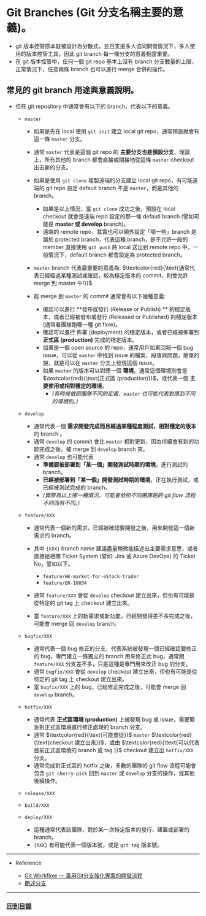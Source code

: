 # Git Branches (Git 分支名稱主要的意義)。

- git 版本控管原本就被設計為分散式，並且支援多人協同開發情況下，多人使用的版本控管工具，因此 git branch 每一條分支的意義相當重要。
- 在 git 版本控管中，任何一個 git repo 基本上沒有 branch 分支數量的上限，正常情況下，任意兩條 branch 也可以進行 merge 合併的操作。

## 常見的 git branch 用途與意義說明。

- 但在 git repository 中通常會有以下的 branch，代表以下的意義。

  - `master`

    - 如果是先在 local 使用 `git init` 建立 local git repo，通常預設就會有這一條 `master` 分支。
    - 通常 `master` 代表是這個 git repo 的 **主要分支也是預設分支**，理論上，所有其他的 branch 都會直接或間接地從這條 `master` checkout 出去新的分支。
    - 如果是使用 `git clone` 複製遠端的分支建立 local git repo，有可能遠端的 git repo 設定 default branch 不是 `master`，而是其他的 branch。
      - 如果是以上情況，當 `git clone` 成功之後，預設在 local checkout 就會是遠端 repo 設定的那一條 defautl branch (譬如可能是 **master 或 develop** branch)。
      - 遠端的 remote repo，其實也可以額外設定「哪一些」branch 是屬於 protected branch，代表這種 branch，是不允許一般的 member 直接使用 `git push` 將 local 送出到 remote repo 中，一般情況下，default branch 都會設定為 protected branch。

    - `master` branch 代表最重要的意義為: $`\textcolor{red}{\text{通常代表已經經過某種測試或確認，較為穩定版本的 commit，則會允許 merge 到 master 中!}}`$
    - 能 merge 到 `master` 的 commit 通常會有以下幾種意義:

      - 確認可以進行 **發布或發行 (Release or Publish) ** 的穩定版本，或者已經被發布或發行 (Released or Published) 的穩定版本 (通常看團隊跑哪一種 git flow)。
      - 確認可以進行 佈署 (deployment) 的穩定版本，或者已經被佈署到 **正式區 (production)** 完成的穩定版本。
      - 如果是一個 open source 的 repo，通常用戶如果回報一個 bug issue，可以從 `master` 中找到 issue 的檔案、段落與問題，簡單的說，就是可以在 `master` 分支上發現這個 issue。
      - 如果 `master` 的版本可以對應一個 **環境**，通常這個環境別會是 $`\textcolor{red}{\text{正式區 (production)}}`$，或代表一個 **主要使用或相對穩定的環境**。
        - _(有時候依照團隊不同的定義，`master` 也可能代表對應到不同的環境別。)_

  - `develop`

    - 通常代表一個 **需求開發完成而且經過某種程度測試，相對穩定的版本** 的 branch 。
    - 通常 `develop` 的 commit 會比 `master` 相對更新，因為持續會有新的功能完成之後，被 merge 到 `develop` branch 來。
    - 通常 `develop` 也可能代表
      - **準備要被部署到「某一個」開發測試時期的環境**，進行測試的 branch。
      - **已經被部署到「某一個」開發測試時期的環境**，正在執行測試，或已經被測試完成的 branch。
      - _(實際為以上哪一種情況，可能會依照不同團隊跑的 git flow 流程不同而有不同。)_

  - `feature/XXX`

    - 通常代表一個新的需求，已經被確認要開發之後，用來開發這一個新需求的 branch。
    - 其中 `{XXX}` branch name 建議盡量稍微能描述出主要需求意思，或者直接給相關 Ticket System (譬如: Jira 或 Azure DevOps) 的 Ticket No，譬如以下。
      
      - `feature/HK-market-for-eStock-trader`
      - `feature/ER-10034`

    - 通常 `feature/XXX` 會從 `develop` checkout 建立出來，但也有可能是從特定的 git tag 上 checkout 建立出來。
    - 當 `feature/XXX` 上的新需求或新功能，已經開發得差不多完成之後，可能會 merge 回 `develop` branch。

  - `bugfix/XXX`

    - 通常代表一個 bug 修正的分支，代表系統被發現一個已經確認要修正的 bug，專門建立一條獨立的 branch 用來修正此 bug，通常跟 `feature/XXX` 分支差不多，只是這種是專門用來改正 bug 的分支。
    - 通常 `bugfix/XXX` 會從 `develop` checkout 建立出來，但也有可能是從特定的 git tag 上 checkout 建立出來。
    - 當 `bugfix/XXX` 上的 bug，已經修正完成之後，可能會 merge 回 `develop` branch。

  - `hotfix/XXX` 

    - 通常代表 **正式區環境 (production)** 上被發現 bug 或 issue，需要緊急對正式區環境進行修正處理的 branch 分支。
    - 通常 $`\textcolor{red}{\text{可能會從}}`$ `master` $`\textcolor{red}{\text{checkout 建立出來}}`$，或由 $`\textcolor{red}{\text{可以代表目前正式區環境的 branch 或 tag }}`$ checkout 建立出 `hotfix/XXX` 分支。
    - 通常完成對正式區的 hotfix 之後，多數的團隊的 git flow 流程可能會包含 `git cherry-pick` 回到 `master` 或 `develop` 分支的操作，或其他後續操作。

  - `release/XXX` 
  - `build/XXX` 
  - `deploy/XXX`

    - 這種通常代表該團隊，對於某一次特定版本的發行、建置或部署的 branch。
    - `{XXX}` 有可能代表一個版本號，或是 `git tag` 版本號。

----------------------

- Reference

  - [Git Workflow — 善用Git分支強化專案的開發流程](https://medium.com/act-as-a-software-engineer/git-workflow-善用git分支強化專案的開發流程-c7af53da7b6e)
  - [簡述分支](https://git-scm.com/book/zh-tw/v2/使用-Git-分支-簡述分支)

----------------------

### [回到目錄](../index.md#目錄)

